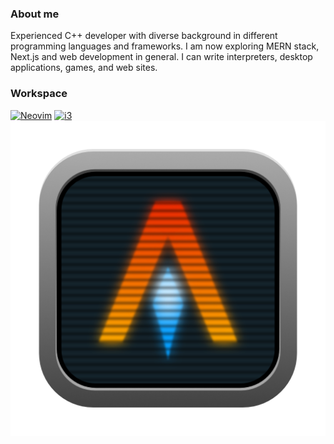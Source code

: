 ### About me
Experienced C++ developer with diverse background in different programming languages and frameworks. I am now exploring MERN stack, Next.js and web development in general. I can write interpreters, desktop applications, games, and web sites.

### Workspace
[![Neovim](https://img.shields.io/badge/Neovim-57A143?logo=neovim&logoColor=fff)](#)
[![i3](https://github.com/i3/i3/blob/next/docs/logo-30.png)](https://github.com/i3/i3)
[![alacritty](https://raw.githubusercontent.com/alacritty/alacritty/master/extra/logo/compat/alacritty-term%2Bscanlines.png)](https://github.com/alacritty/alacritty?tab=readme-ov-file)
